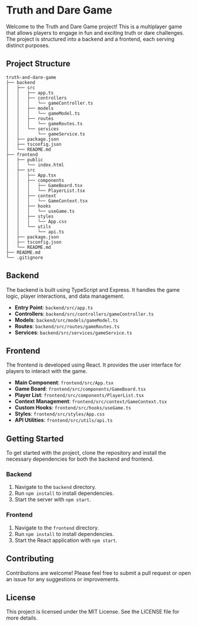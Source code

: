 # Truth and Dare Game

Welcome to the Truth and Dare Game project! This is a multiplayer game that allows players to engage in fun and exciting truth or dare challenges. The project is structured into a backend and a frontend, each serving distinct purposes.

## Project Structure

```
truth-and-dare-game
├── backend
│   ├── src
│   │   ├── app.ts
│   │   ├── controllers
│   │   │   └── gameController.ts
│   │   ├── models
│   │   │   └── gameModel.ts
│   │   ├── routes
│   │   │   └── gameRoutes.ts
│   │   └── services
│   │       └── gameService.ts
│   ├── package.json
│   ├── tsconfig.json
│   └── README.md
├── frontend
│   ├── public
│   │   └── index.html
│   ├── src
│   │   ├── App.tsx
│   │   ├── components
│   │   │   ├── GameBoard.tsx
│   │   │   └── PlayerList.tsx
│   │   ├── context
│   │   │   └── GameContext.tsx
│   │   ├── hooks
│   │   │   └── useGame.ts
│   │   ├── styles
│   │   │   └── App.css
│   │   └── utils
│   │       └── api.ts
│   ├── package.json
│   ├── tsconfig.json
│   └── README.md
├── README.md
└── .gitignore
```

## Backend

The backend is built using TypeScript and Express. It handles the game logic, player interactions, and data management.

- **Entry Point**: `backend/src/app.ts`
- **Controllers**: `backend/src/controllers/gameController.ts`
- **Models**: `backend/src/models/gameModel.ts`
- **Routes**: `backend/src/routes/gameRoutes.ts`
- **Services**: `backend/src/services/gameService.ts`

## Frontend

The frontend is developed using React. It provides the user interface for players to interact with the game.

- **Main Component**: `frontend/src/App.tsx`
- **Game Board**: `frontend/src/components/GameBoard.tsx`
- **Player List**: `frontend/src/components/PlayerList.tsx`
- **Context Management**: `frontend/src/context/GameContext.tsx`
- **Custom Hooks**: `frontend/src/hooks/useGame.ts`
- **Styles**: `frontend/src/styles/App.css`
- **API Utilities**: `frontend/src/utils/api.ts`

## Getting Started

To get started with the project, clone the repository and install the necessary dependencies for both the backend and frontend.

### Backend

1. Navigate to the `backend` directory.
2. Run `npm install` to install dependencies.
3. Start the server with `npm start`.

### Frontend

1. Navigate to the `frontend` directory.
2. Run `npm install` to install dependencies.
3. Start the React application with `npm start`.

## Contributing

Contributions are welcome! Please feel free to submit a pull request or open an issue for any suggestions or improvements.

## License

This project is licensed under the MIT License. See the LICENSE file for more details.